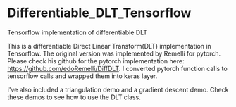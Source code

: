 # Differentiable_DLT_Tensorflow
Tensorflow implementation of differentiable DLT

This is a differentiable Direct Linear Transform(DLT) implementation in Tensorflow. The original version was implemented by Remelli for pytorch. Please check his github for the pytorch implementation here: https://github.com/edoRemelli/DiffDLT. I converted pytorch function calls to tensorflow calls and wrapped them into keras layer. 

I've also included a triangulation demo and a gradient descent demo. Check these demos to see how to use the DLT class.
